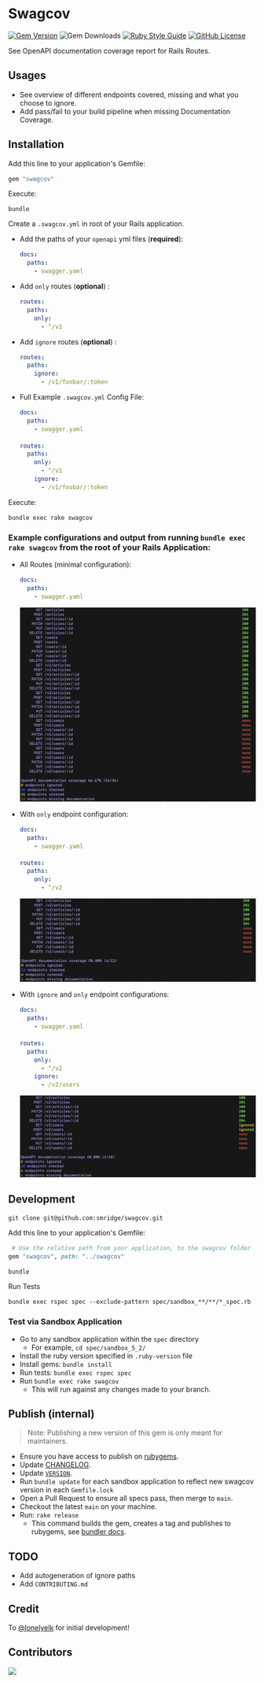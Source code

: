 # Swagcov
[![Gem Version](https://img.shields.io/gem/v/swagcov)](https://rubygems.org/gems/swagcov)
![Gem Downloads](https://img.shields.io/gem/dt/swagcov)
[![Ruby Style Guide](https://img.shields.io/badge/code_style-rubocop-brightgreen.svg)](https://github.com/rubocop-hq/rubocop)
[![GitHub License](https://img.shields.io/github/license/smridge/swagcov.svg)](https://github.com/smridge/swagcov/blob/main/LICENSE)

See OpenAPI documentation coverage report for Rails Routes.

## Usages
- See overview of different endpoints covered, missing and what you choose to ignore.
- Add pass/fail to your build pipeline when missing Documentation Coverage.

## Installation
Add this line to your application's Gemfile:
```ruby
gem "swagcov"
```

Execute:
```shell
bundle
```

Create a `.swagcov.yml` in root of your Rails application.
- Add the paths of your `openapi` yml files (**required**):
  ```yml
  docs:
    paths:
      - swagger.yaml
  ```

- Add `only` routes (**optional**) :
  ```yml
  routes:
    paths:
      only:
        - ^/v1
  ```

- Add `ignore` routes (**optional**) :
  ```yml
  routes:
    paths:
      ignore:
        - /v1/foobar/:token
  ```

- Full Example `.swagcov.yml` Config File:
  ```yml
  docs:
    paths:
      - swagger.yaml

  routes:
    paths:
      only:
        - ^/v1
      ignore:
        - /v1/foobar/:token
  ```

Execute:
```shell
bundle exec rake swagcov
```

### Example configurations and output from running `bundle exec rake swagcov` from the root of your Rails Application:
- All Routes (minimal configuration):
  ```yml
  docs:
    paths:
      - swagger.yaml
  ```
  <img src="https://raw.githubusercontent.com/smridge/swagcov/main/images/all-endpoints.png">


- With `only` endpoint configuration:
  ```yml
  docs:
    paths:
      - swagger.yaml

  routes:
    paths:
      only:
        - ^/v2
  ```
  <img src="https://raw.githubusercontent.com/smridge/swagcov/main/images/only-endpoints.png">

- With `ignore` and `only` endpoint configurations:
  ```yml
  docs:
    paths:
      - swagger.yaml

  routes:
    paths:
      only:
        - ^/v2
      ignore:
        - /v2/users
  ```
  <img src="https://raw.githubusercontent.com/smridge/swagcov/main/images/ignore-and-only-endpoints.png">

## Development
```shell
git clone git@github.com:smridge/swagcov.git
```

Add this line to your application's Gemfile:
```ruby
 # Use the relative path from your application, to the swagcov folder
gem "swagcov", path: "../swagcov"
```

```shell
bundle
```

Run Tests
```
bundle exec rspec spec --exclude-pattern spec/sandbox_**/**/*_spec.rb
```

### Test via Sandbox Application
- Go to any sandbox application within the `spec` directory
  - For example, `cd spec/sandbox_5_2/`
- Install the ruby version specified in `.ruby-version` file
- Install gems: `bundle install`
- Run tests: `bundle exec rspec spec`
- Run `bundle exec rake swagcov`
  - This will run against any changes made to your branch.

## Publish (internal)
> Note: Publishing a new version of this gem is only meant for maintainers.
- Ensure you have access to publish on [rubygems](https://rubygems.org/gems/swagcov).
- Update [CHANGELOG](https://github.com/smridge/swagcov/blob/main/CHANGELOG.md).
- Update [`VERSION`](https://github.com/smridge/swagcov/blob/main/lib/swagcov/version.rb).
- Run `bundle update` for each sandbox application to reflect new swagcov version in each `Gemfile.lock`
- Open a Pull Request to ensure all specs pass, then merge to `main`.
- Checkout the latest `main` on your machine.
- Run: `rake release`
  - This command builds the gem, creates a tag and publishes to rubygems, see [bundler docs](https://bundler.io/guides/creating_gem.html#releasing-the-gem).

## TODO
- Add autogeneration of ignore paths
- Add `CONTRIBUTING.md`

## Credit
To [@lonelyelk](https://github.com/lonelyelk) for initial development!

## Contributors
<a href="https://github.com/smridge/swagcov/graphs/contributors">
  <img src="https://contrib.rocks/image?repo=smridge/swagcov" />
</a>
